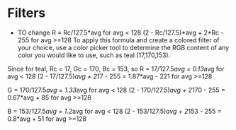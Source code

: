 # Filters

- TO change
  R = Rc/127.5*avg for avg < 128
  (2 - Rc/127.5)*avg + 2\*Rc - 255 for avg >=128
  To apply this formula and create a colored filter of your choice, use a color picker tool to determine the RGB content of any color you would like to use, such as teal (17,170,153).

Since for teal, Rc = 17, Gc = 170, Bc = 153, so
R = 17/127.5*avg = 0.13*avg for avg < 128
(2 - 17/127.5)*avg + 2*17 - 255 = 1.87\*avg - 221 for avg >=128

G = 170/127.5*avg = 1.33*avg for avg < 128
(2 - 170/127.5)*avg + 2*170 - 255 = 0.67\*avg + 85 for avg >=128

B = 153/127.5*avg = 1.2*avg for avg < 128
(2 - 153/127.5)*avg + 2*153 - 255 = 0.8\*avg + 51 for avg >=128
